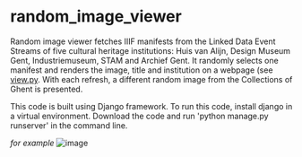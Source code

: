 # random_image_viewer

Random image viewer fetches IIIF manifests from the Linked Data Event Streams of five cultural heritage institutions: Huis van Alijn, Design Museum Gent, Industriemuseum, STAM and Archief Gent. It randomly selects one manifest and renders the image, title and institution on a webpage (see [view.py](https://github.com/CoGhent/random_image_viewer/blob/master/getimage/views.py). With each refresh, a different random image from the Collections of Ghent is presented.

This code is built using Django framework. To run this code, install django in a virtual environment. Download the code and run 'python manage.py runserver' in the command line.

*for example*
![image](https://user-images.githubusercontent.com/78723853/192510703-3f9676de-6820-4b0b-b141-f3b1ccf002d4.png)
